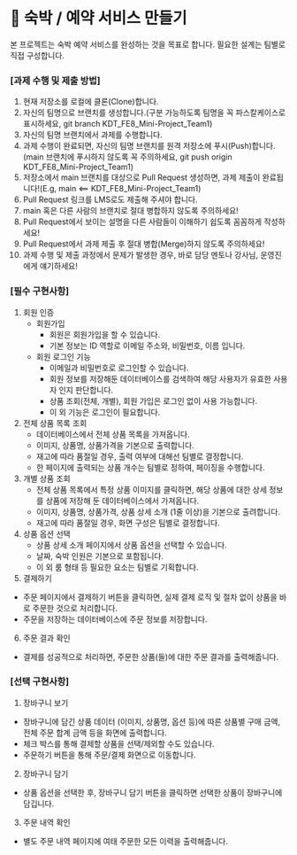 # **💒 숙박 / 예약 서비스 만들기**

본 프로젝트는 숙박 예약 서비스를 완성하는 것을 목표로 합니다.
필요한 설계는 팀별로 직접 구성합니다.

### **[과제 수행 및 제출 방법]**

1. 현재 저장소를 로컬에 클론(Clone)합니다.
2. 자신의 팀명으로 브랜치를 생성합니다.(구분 가능하도록 팀명을 꼭 파스칼케이스로 표시하세요, git branch  KDT_FE8_Mini-Project_Team1)
3. 자신의 팀명 브랜치에서 과제를 수행합니다.
4. 과제 수행이 완료되면, 자신의 팀명 브랜치를 원격 저장소에 푸시(Push)합니다.(main 브랜치에 푸시하지 않도록 꼭 주의하세요, git push origin KDT_FE8_Mini-Project_Team1)
5. 저장소에서 main 브랜치를 대상으로 Pull Request 생성하면, 과제 제출이 완료됩니다!(E.g, main <== KDT_FE8_Mini-Project_Team1)
6. Pull Request 링크를 LMS로도 제출해 주셔야 합니다.
7. main 혹은 다른 사람의 브랜치로 절대 병합하지 않도록 주의하세요!
8. Pull Request에서 보이는 설명을 다른 사람들이 이해하기 쉽도록 꼼꼼하게 작성하세요!
9. Pull Request에서 과제 제출 후 절대 병합(Merge)하지 않도록 주의하세요!
10. 과제 수행 및 제출 과정에서 문제가 발생한 경우, 바로 담당 멘토나 강사님, 운영진에게 얘기하세요!

### **[필수 구현사항]**
1. 회원 인증
    - 회원가입
        - 회원은 회원가입을 할 수 있습니다.
        - 기본 정보는 ID 역할로 이메일 주소와, 비밀번호, 이름 입니다.
    - 회원 로그인 기능
        - 이메일과 비밀번호로 로그인할 수 있습니다.
        - 회원 정보를 저장해둔 데이터베이스를 검색하여 해당 사용자가 유효한 사용자 인지 판단합니다.
        - 상품 조회(전체, 개별), 회원 가입은 로그인 없이 사용 가능합니다.
        - 이 외 기능은 로그인이 필요합니다.
2. 전체 상품 목록 조회
    - 데이터베이스에서 전체 상품 목록을 가져옵니다.
    - 이미지, 상품명, 상품가격을 기본으로 출력합니다.
    - 재고에 따라 품절일 경우, 출력 여부에 대해선 팀별로 결정합니다.
    - 한 페이지에 출력되는 상품 개수는 팀별로 정하여, 페이징을 수행합니다.
3. 개별 상품 조회
    - 전체 상품 목록에서 특정 상품 이미지를 클릭하면, 해당 상품에 대한 상세 정보를 상품에 저장해 둔 데이터베이스에서 가져옵니다.
    - 이미지, 상품명, 상품가격, 상품 상세 소개 (1줄 이상)을 기본으로 출려합니다.
    - 재고에 따라 품절일 경우, 화면 구성은 팀별로 결정합니다.
4. 상품 옵션 선택
    - 상품 상세 소개 페이지에서 상품 옵션을 선택할 수 있습니다.
    - 날짜, 숙박 인원은 기본으로 포함됩니다.
    - 이 외 룸 형태 등 필요한 요소는 팀별로 기획합니다.
5. 결제하기
  - 주문 페이지에서 결제하기 버튼을 클릭하면, 실제 결제 로직 및 절차 없이 상품을 바로 주문한 것으로 처리합니다.
  - 주문을 저장하는 데이터베이스에 주문 정보를 저장합니다.
6. 주문 결과 확인
  - 결제를 성공적으로 처리하면, 주문한 상품(들)에 대한 주문 결과를 출력해줍니다. 
 
### **[선택 구현사항]**
1. 장바구니 보기
  - 장바구니에 담긴 상품 데이터 (이미지, 상품명, 옵션 등)에 따른 상품별 구매 금액, 전체 주문 합계 금액 등을 화면에 출력합니다.
  - 체크 박스를 통해 결제할 상품을 선택/제외할 수도 있습니다.
  - 주문하기 버튼을 통해 주문/결제 화면으로 이동합니다.
2. 장바구니 담기
  - 상품 옵션을 선택한 후, 장바구니 담기 버튼을 클릭하면 선택한 상품이 장바구니에 담깁니다.
3. 주문 내역 확인
  - 별도 주문 내역 페이지에 여태 주문한 모든 이력을 출력해줍니다.

